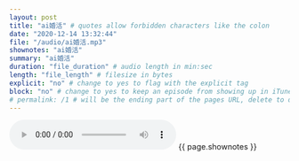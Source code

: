 ```yaml
---
layout: post
title: "ai婚活" # quotes allow forbidden characters like the colon
date: "2020-12-14 13:32:44"
file: "/audio/ai婚活.mp3"
shownotes: "ai婚活"
summary: "ai婚活"
duration: "file_duration" # audio length in min:sec
length: "file_length" # filesize in bytes
explicit: "no" # change to yes to flag with the explicit tag
block: "no" # change to yes to keep an episode from showing up in iTunes
# permalink: /1 # will be the ending part of the pages URL, delete to default to the title
---
```


<audio controls>
<source src="{{site.url}}{{site.baseurl}}{{ page.file }}" type="audio/x-mp3">
Your browser does not support the audio element.
</audio>
{{ page.shownotes }}
